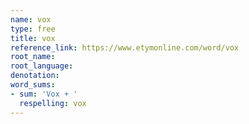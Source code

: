 ```yaml
---
name: vox
type: free
title: vox
reference_link: https://www.etymonline.com/word/vox
root_name: 
root_language: 
denotation: 
word_sums:
- sum: 'Vox + '
  respelling: vox
---
```

